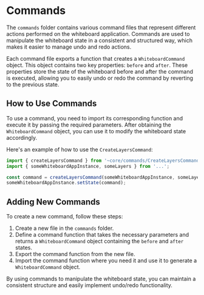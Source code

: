 # Commands

The `commands` folder contains various command files that represent different actions performed on the whiteboard application. Commands are used to manipulate the whiteboard state in a consistent and structured way, which makes it easier to manage undo and redo actions.

Each command file exports a function that creates a `WhiteboardCommand` object. This object contains two key properties: `before` and `after`. These properties store the state of the whiteboard before and after the command is executed, allowing you to easily undo or redo the command by reverting to the previous state.

## How to Use Commands

To use a command, you need to import its corresponding function and execute it by passing the required parameters. After obtaining the `WhiteboardCommand` object, you can use it to modify the whiteboard state accordingly.

Here's an example of how to use the `CreateLayersCommand`:

```ts
import { createLayersCommand } from '~core/commands/CreateLayersCommand';
import { someWhiteboardAppInstance, someLayers } from '...';

const command = createLayersCommand(someWhiteboardAppInstance, someLayers);
someWhiteboardAppInstance.setState(command);
```

## Adding New Commands

To create a new command, follow these steps:

1. Create a new file in the `commands` folder.
2. Define a command function that takes the necessary parameters and returns a `WhiteboardCommand` object containing the `before` and `after` states.
3. Export the command function from the new file.
4. Import the command function where you need it and use it to generate a `WhiteboardCommand` object.

By using commands to manipulate the whiteboard state, you can maintain a consistent structure and easily implement undo/redo functionality.
